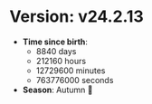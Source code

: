 # Version: v24.2.13
- **Time since birth**:
  - 8840 days
  - 212160 hours
  - 12729600 minutes
  - 763776000 seconds
- **Season**: Autumn 🍁
